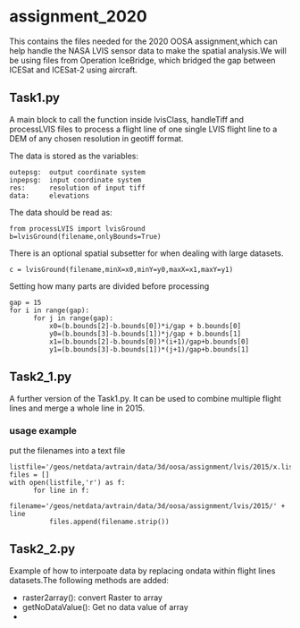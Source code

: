 # assignment_2020
This contains the files needed for the 2020 OOSA assignment,which can help handle the NASA LVIS sensor data to make the spatial analysis.We will be using files from Operation IceBridge, which bridged the gap between ICESat and ICESat-2 using aircraft.
## Task1.py
A main block to call the function inside lvisClass, handleTiff and processLVIS files to process a flight line of one single LVIS flight line to a DEM of any chosen resolution in geotiff format.

The data is stored as the variables:

    outepsg:  output coordinate system
    inpepsg:  input coordinate system
    res:      resolution of input tiff
    data:     elevations 

The data should be read as:

    from processLVIS import lvisGround
    b=lvisGround(filename,onlyBounds=True)

There is an optional spatial subsetter for when dealing with large datasets.
    
    c = lvisGround(filename,minX=x0,minY=y0,maxX=x1,maxY=y1)
 
Setting how many parts are divided before processing

    gap = 15
    for i in range(gap):
          for j in range(gap):
              x0=(b.bounds[2]-b.bounds[0])*i/gap + b.bounds[0]
              y0=(b.bounds[3]-b.bounds[1])*j/gap + b.bounds[1]
              x1=(b.bounds[2]-b.bounds[0])*(i+1)/gap+b.bounds[0]
              y1=(b.bounds[3]-b.bounds[1])*(j+1)/gap+b.bounds[1]

## Task2_1.py
A further version of the Task1.py. It can be used to combine multiple flight lines and merge a whole line in 2015.

### usage example
put the filenames into a text file

    listfile='/geos/netdata/avtrain/data/3d/oosa/assignment/lvis/2015/x.list'
    files = []
    with open(listfile,'r') as f:
          for line in f:
              filename='/geos/netdata/avtrain/data/3d/oosa/assignment/lvis/2015/' + line
              files.append(filename.strip())
              
## Task2_2.py
Example of how to interpoate data by replacing ondata within flight lines datasets.The following methods are added:

- raster2array():   convert Raster to array
- getNoDataValue(): Get no data value of array
- 
